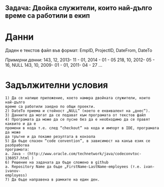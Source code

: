 ## Задача: Двойка служители, които най-дълго време са работили в екип

# Данни

Даден е текстов файл във формат:
EmpID, ProjectID, DateFrom, DateTo

_Примерни данни:_
143, 12, 2013- 11 - 01, 2014 - 01 - 05
218, 10, 2012- 05 - 16, NULL
143, 10, 2009- 01 - 01, 2011- 04 - 27
...

# Задължителни условия

```
1) Да се напише приложение, което намира двойката служители, които най-дълго
време са работили заедно по общи проекти.
2) DateTo приема и стойност „NULL“ (което е еквивалент на „днес“).
3) Данните да могат да се подават към програмата от текстов файл
4) Програмата да може да се пусне без да е необходимо да се правят каквито и да е
промени в кода т.е. след “checkout” на кода и импорт в IDE, програмата да може
да тръгне и да покаже резултата в конзола
5) Да бъде спазен “code convention”, в зависимост на какъв език се разбработва
програмата:
a. Java - (http://www.oracle.com/technetwork/java/codeconvtoc-136057.html )
6) Решение на задачата да бъде сложено в github
a. Repository Name да бъде „FirstName-LastName-employees (т.е. ivan-ivanov-
employess)
7) Да бъде направена в рамките на един ден.
```

